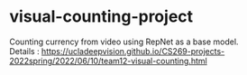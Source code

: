 # visual-counting-project
Counting currency from video using RepNet as a base model.    
Details : https://ucladeepvision.github.io/CS269-projects-2022spring/2022/06/10/team12-visual-counting.html   
